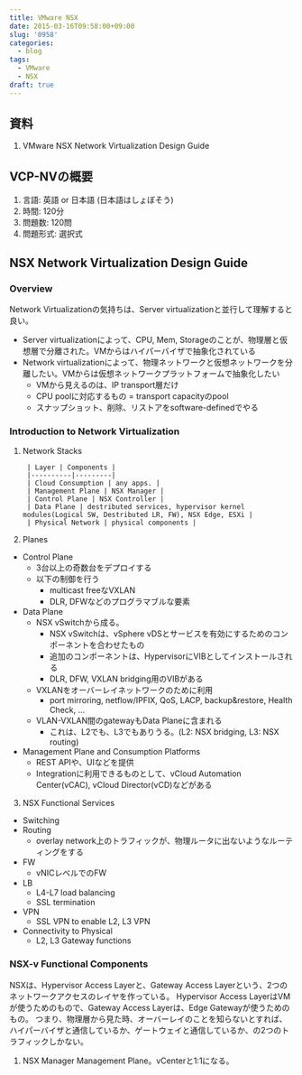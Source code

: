 ```yaml
---
title: VMware NSX
date: 2015-03-16T09:58:00+09:00
slug: '0958'
categories:
  - blog
tags:
  - VMware
  - NSX
draft: true
---
```



## 資料
1. VMware NSX Network Virtualization Design Guide

## VCP-NVの概要
1. 言語: 英語 or 日本語 (日本語はしょぼそう)
2. 時間: 120分
3. 問題数: 120問
4. 問題形式: 選択式

## NSX Network Virtualization Design Guide
### Overview
Network Virtualizationの気持ちは、Server virtualizationと並行して理解すると良い。
- Server virtualizationによって、CPU, Mem, Storageのことが、物理層と仮想層で分離された。VMからはハイパーバイザで抽象化されている
- Network virtualizationによって、物理ネットワークと仮想ネットワークを分離したい。VMからは仮想ネットワークプラットフォームで抽象化したい
  + VMから見えるのは、IP transport層だけ
  + CPU poolに対応するもの = transport capacityのpool
  + スナップショット、削除、リストアをsoftware-definedでやる

### Introduction to Network Virtualization

1. Network Stacks

        | Layer | Components |
        |----------|---------|
        | Cloud Consumption | any apps. |
        | Management Plane | NSX Manager |
        | Control Plane | NSX Controller |
        | Data Plane | destributed services, hypervisor kernel modules(Logical SW, Destributed LR, FW), NSX Edge, ESXi |
        | Physical Network | physical components |

2. Planes
  - Control Plane
    + 3台以上の奇数台をデプロイする
    + 以下の制御を行う
      - multicast freeなVXLAN
      - DLR, DFWなどのプログラマブルな要素
  - Data Plane
    + NSX vSwitchから成る。
      - NSX vSwitchは、vSphere vDSとサービスを有効にするためのコンポーネントを合わせたもの
      - 追加のコンポーネントは、HypervisorにVIBとしてインストールされる
      - DLR, DFW, VXLAN bridging用のVIBがある
    + VXLANをオーバーレイネットワークのために利用
      - port mirroring, netflow/IPFIX, QoS, LACP, backup&restore, Health Check, ...
    + VLAN-VXLAN間のgatewayもData Planeに含まれる
      - これは、L2でも、L3でもありうる。(L2: NSX bridging, L3: NSX routing)
  - Management Plane and Consumption Platforms
    + REST APIや、UIなどを提供
    + Integrationに利用できるものとして、vCloud Automation Center(vCAC), vCloud Director(vCD)などがある

3. NSX Functional Services
  - Switching
  - Routing
    + overlay network上のトラフィックが、物理ルータに出ないようなルーティングをする
  - FW
    + vNICレベルでのFW
  - LB
    + L4-L7 load balancing
    + SSL termination
  - VPN
    + SSL VPN to enable L2, L3 VPN
  - Connectivity to Physical
    + L2, L3 Gateway functions

### NSX-v Functional Components
NSXは、Hypervisor Access Layerと、Gateway Access Layerという、2つのネットワークアクセスのレイヤを作っている。
Hypervisor Access LayerはVMが使うためのもので、Gateway Access Layerは、Edge Gatewayが使うためのもの。
つまり、物理層から見た時、オーバーレイのことを知らないとすれば、ハイパーバイザと通信しているか、ゲートウェイと通信しているか、の2つのトラフィックしかない。

1. NSX Manager
  Management Plane。vCenterと1:1になる。



